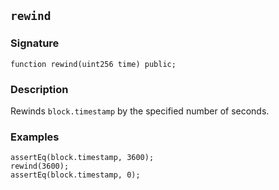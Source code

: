 ## `rewind`

### Signature

```solidity
function rewind(uint256 time) public;
```

### Description

Rewinds `block.timestamp` by the specified number of seconds.

### Examples

```solidity
assertEq(block.timestamp, 3600);
rewind(3600);
assertEq(block.timestamp, 0);
```
